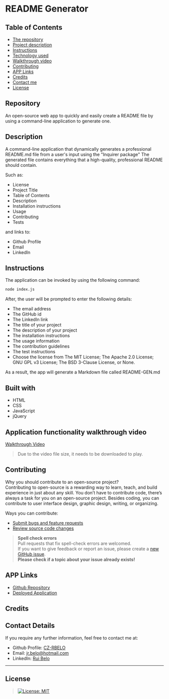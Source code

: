 # README Generator

## Table of Contents

* [The repository](#repository)
* [Project description](#description)
* [Instructions](#instructions)
* [Technology used](#built-with)
* [Walkthrough video](#application-functionality-walkthrough-video)
* [Contributing](#contributing)
* [APP Links](#app-links)
* [Credits](#credits)
* [Contact me](#contact-details)
* [License](#license)

## Repository

An open-source web app to quickly and easily create a README file by using a command-line application to generate one. 

## Description    

A command-line application that dynamically generates a professional README.md file from a user's input using the "Inquirer package"
The generated file contains everything that a high-quality, professional README should contain. 

Such as:
* License  
* Project Title  
* Table of Contents  
* Description  
* Installation instructions  
* Usage  
* Contributing  
* Tests  

and links to:
* Github Profile    
* Email    
* LinkedIn

## Instructions

The application can be invoked by using the following command:

```bash
node index.js
```

After, the user will be prompted to enter the following details:

* The email address
* The GitHub id
* The LinkedIn link
* The title of your project
* The description of your project
* The installation instructions
* The usage information
* The contribution guidelines
* The test instructions
* Choose the license from The MIT License; The Apache 2.0 License;  GNU GPL v3 License; The BSD 3-Clause License, or None.

As a result, the app will generate a Markdown file called README-GEN.md

## Built with

* HTML
* CSS
* JavaScript
* jQuery

## Application functionality walkthrough video

[Walkthrough Video](assets/Walkthrough-Video.mp4)

>Due to the video file size, it needs to be downloaded to play.

## Contributing

Why you should contribute to an open-source project?  
Contributing to open-source is a rewarding way to learn, teach, and build experience in just about any skill.
You don’t have to contribute code, there’s always a task for you on an open-source project.
Besides coding, you can contribute to user interface design, graphic design, writing, or organizing.

Ways you can contribute:

* [Submit bugs and feature requests](https://github.com/CZ-RBelo/README-Generator/issues)
* [Review source code changes](https://github.com/CZ-RBelo/README-Generator/pulls)

> **Spell check errors**  
>Pull requests that fix spell-check errors are welcomed.  
>If you want to give feedback or report an issue, please create a [new GitHub issue](https://github.com/CZ-RBelo/README-Generator/issues/new).  
>**Please check if a topic about your issue already exists!**

## APP Links

* [Github Repository](https://github.com/CZ-RBelo/README-Generator)
* [Deployed Application](https://cz-rbelo.github.io/README-Generator)

## Credits



## Contact Details

If you require any further information, feel free to contact me at:
 
* Github Profile: [CZ-RBELO](https://github.com/CZ-RBelo/)  
* Email: [jr.belo@hotmail.com](mailto:jr.belo@hotmail.com)
* LinkedIn: [Rui Belo](https://linkedin.com/in/ruibelo)

---
## License 
>[![License: MIT](https://img.shields.io/badge/License-MIT-yellow.svg)](https://github.com/CZ-RBelo/README-Generator/blob/main/LICENSE)

